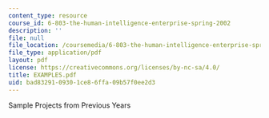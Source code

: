 ```yaml
---
content_type: resource
course_id: 6-803-the-human-intelligence-enterprise-spring-2002
description: ''
file: null
file_location: /coursemedia/6-803-the-human-intelligence-enterprise-spring-2002/bad8329109301ce86ffa09b57f0ee2d3_EXAMPLES.pdf
file_type: application/pdf
layout: pdf
license: https://creativecommons.org/licenses/by-nc-sa/4.0/
title: EXAMPLES.pdf
uid: bad83291-0930-1ce8-6ffa-09b57f0ee2d3
---
```

Sample Projects from Previous Years